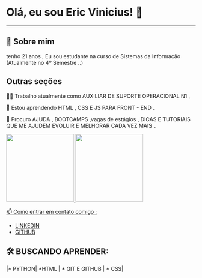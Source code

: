 # Olá, eu sou Eric Vinicius! 👋
<hr>

## 🚀 Sobre mim
tenho 21 anos , Eu sou estudante na curso de Sistemas da Informação (Atualmente no 4º Semestre ..)
## Outras seções
👩‍💻 Trabalho atualmente como AUXILIAR DE SUPORTE OPERACIONAL N1 ,

🧠 Estou aprendendo HTML , CSS E JS PARA FRONT - END .

🤔 Procuro  AJUDA , BOOTCAMPS ,vagas de estágios , DICAS E TUTORIAIS QUE ME AJUDEM EVOLUIR E MELHORAR CADA VEZ MAIS ..

<div>
 <a href = "https://github.com/EricAlves01">
 <img height="180em" src="https://github-readme-stats.vercel.app/api?username=EricAlves01&show_icons=true&theme=dark&include_all_commits+true&count_private-true"/>
 <img height="180em" src="https://github-readme-stats.vercel.app/api/top-langs/?username=EricAlves01&layout=compact&langs_count=16&theme-dark"/>

</div>

📫 Como entrar em contato comigo :
 
 * [LINKEDIN](https://www.linkedin.com/in/eric-vinicius-alves-de-araujo-15571a20b/)
 * [GITHUB](https://github.com/EricAlves01)


## 🛠 BUSCANDO APRENDER:
|* PYTHON| *HTML | * GIT E GITHUB | * CSS|
